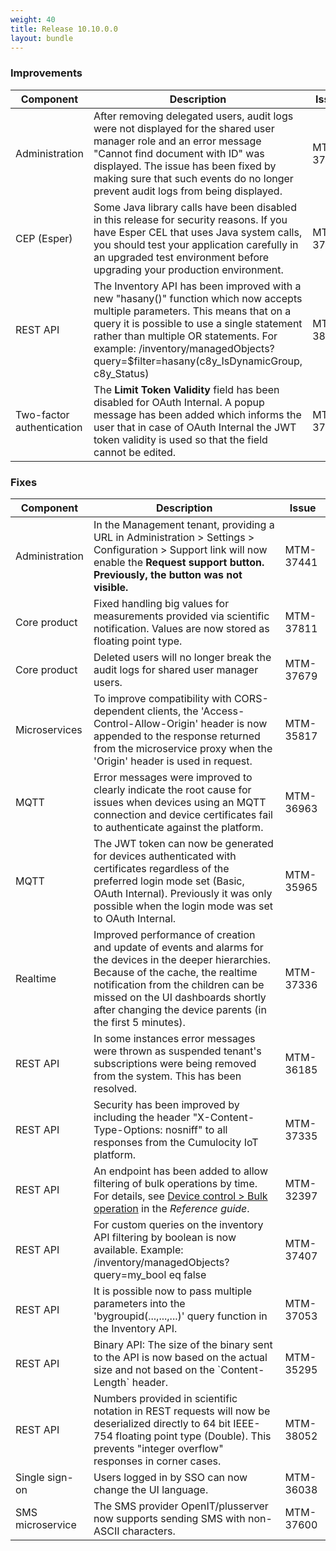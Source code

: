 ```yaml
---
weight: 40
title: Release 10.10.0.0
layout: bundle
---
```


<!--10.9.1.0 - 10.9.11.0-->

### Improvements

<div><table ><colgroup>
<col style="width: 15%;"><col style="width: 70%;"><col style="width: 15%;"></colgroup>
<thead><tr>
<th>
Component</th>
<th>
Description</th>
<th>
Issue</th>
</tr>
</thead><tbody>

<tr>
<td>
Administration</td>
<td > After removing delegated users, audit logs were not displayed for the shared user manager role and an error message "Cannot find document with ID" was displayed. The issue has been fixed by making sure that such events do no longer prevent audit logs from being displayed. </td>
<td>
MTM-37679</td>
</tr>


<tr>
<td>
CEP (Esper)</td>
<td > Some Java library calls have been disabled in this release for security reasons. If you have Esper CEL that uses Java system calls, you should test your application carefully in an upgraded test environment before upgrading your production environment. </td>
<td>
MTM-37710</td>
</tr>

<tr>
<td>
REST API</td>
<td > The Inventory API has been improved with a new "hasany()" function which now accepts multiple parameters. This means that on a query it is possible to use a single statement rather than multiple OR statements. For example: /inventory/managedObjects?query=$filter=hasany(c8y_IsDynamicGroup, c8y_Status) </td>
<td>
MTM-38270</td>
</tr>

<tr>
<td>
Two-factor authentication</td>
<td > The <b>Limit Token Validity</b> field has been disabled for OAuth Internal. A popup message has been added which informs the user that in case of OAuth Internal the JWT token validity is used so that the field cannot be edited. </td>
<td>
MTM-37723</td>
</tr>

</tbody></table></div>



### Fixes

<div><table ><colgroup>
<col style="width: 15%;"><col style="width: 70%;"><col style="width: 15%;"></colgroup>
<thead><tr>
<th>
Component</th>
<th>
Description</th>
<th>
Issue</th>
</tr>
</thead><tbody>

<tr>
<td>
Administration</td>
<td > In the Management tenant, providing a URL in Administration > Settings > Configuration > Support link will now enable the <b>Request support<b> button. Previously, the button was not visible. </td>
<td>
MTM-37441</td>
</tr>

<tr>
<td>
Core product</td>
<td > Fixed handling big values for measurements provided via scientific notification. Values are now stored as floating point type.</td>
<td>
MTM-37811</td>
</tr>

<tr>
<td>
Core product</td>
<td > Deleted users will no longer break the audit logs for shared user manager users.</td>
<td>
MTM-37679</td>
</tr>

<tr>
<td>
Microservices</td>
<td > To improve compatibility with CORS-dependent clients, the 'Access-Control-Allow-Origin' header is now appended to the response returned from the microservice proxy when the 'Origin' header is used in request.</td>
<td>
MTM-35817</td>
</tr>

<tr>
<td>
MQTT</td>
<td > Error messages were improved to clearly indicate the root cause for issues when devices using an MQTT connection and device certificates fail to authenticate against the platform.</td>
<td>
MTM-36963</td>
</tr>

<tr>
<td>
MQTT</td>
<td > The JWT token can now be generated for devices authenticated with certificates regardless of the preferred login mode set (Basic, OAuth Internal). Previously it was only possible when the login mode was set to OAuth Internal.</td>
<td>
MTM-35965</td>
</tr>

<tr>
<td>
Realtime</td>
<td > Improved performance of creation and update of events and alarms for the devices in the deeper hierarchies. Because of the cache, the realtime notification from the children can be missed on the UI dashboards shortly after changing the device parents (in the first 5 minutes).</td>
<td>
MTM-37336</td>
</tr>

<tr>
<td>
REST API</td>
<td > In some instances error messages were thrown as suspended tenant's subscriptions were being removed from the system. This has been resolved.</td>
<td>
MTM-36185</td>
</tr>

<tr>
<td>
REST API</td>
<td > Security has been improved by including the header "X-Content-Type-Options: nosniff" to all responses from the Cumulocity IoT platform.</td>
<td>
MTM-37335</td>
</tr>

<tr>
<td>
REST API</td>
<td > An endpoint has been added to allow filtering of bulk operations by time. For details, see <a href="https://cumulocity.com/guides/reference/device-control/#bulk-operation" class="no-ajaxy">Device control > Bulk operation</a> in the <em>Reference guide</em>.</td>
<td>
MTM-32397</td>
</tr>

<td>
REST API</td>
<td > For custom queries on the inventory API filtering by boolean is now available.
Example: /inventory/managedObjects?query=my_bool eq false</td>
<td>
MTM-37407</td>
</tr>

<tr>
<td>
REST API</td>
<td > It is possible now to pass multiple parameters into the 'bygroupid(...,...,...)' query function in the Inventory API.</td>
<td>
MTM-37053</td>
</tr>

<tr>
<td>
REST API</td>
<td > Binary API: The size of the binary sent to the API is now based on the actual size and not based on the `Content-Length` header.</td>
<td>
MTM-35295</td>
</tr>

<tr>
<td>
REST API</td>
<td > Numbers provided in scientific notation in REST requests will now be deserialized directly to 64 bit IEEE-754 floating point type (Double). This prevents "integer overflow" responses in corner cases.</td>
<td>
MTM-38052</td>
</tr>

<tr>
<td>
Single sign-on</td>
<td > Users logged in by SSO can now change the UI language.</td>
<td>
MTM-36038</td>
</tr>

<tr>
<td>
SMS microservice</td>
<td > The SMS provider OpenIT/plusserver now supports sending SMS with non-ASCII characters.</td>
<td>
MTM-37600</td>
</tr>

</tbody></table></div>
